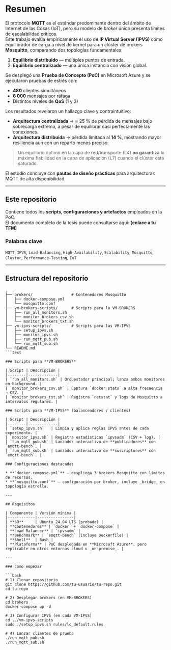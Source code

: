 # Resumen

El protocolo **MQTT** es el estándar predominante dentro del ámbito de Internet de las Cosas (IoT), pero su modelo de _broker_ único presenta límites de escalabilidad críticos.  
Este trabajo evalúa empíricamente el uso de **IP Virtual Server (IPVS)** como equilibrador de carga a nivel de kernel para un clúster de brokers **Mosquitto**, comparando dos topologías fundamentales:

1. **Equilibrio distribuido** — múltiples puntos de entrada.  
2. **Equilibrio centralizado** — una única instancia con visión global.

Se desplegó una **Prueba de Concepto (PoC)** en Microsoft Azure y se ejecutaron pruebas de estrés con:

* **480** clientes simultáneos  
* **6 000** mensajes por ráfaga  
* Distintos niveles de **QoS** (1 y 2)

Los resultados revelaron un hallazgo clave y contraintuitivo:

* **Arquitectura centralizada** → ≈ 25 % de pérdida de mensajes bajo sobrecarga extrema, a pesar de equilibrar casi perfectamente las conexiones.  
* **Arquitectura distribuida** → pérdida limitada al **14 %**, mostrando mayor resiliencia aun con un reparto menos preciso.

> Un equilibrio óptimo en la capa de red/transporte (L4) **no garantiza** la máxima fiabilidad en la capa de aplicación (L7) cuando el clúster está saturado.

El estudio concluye con **pautas de diseño prácticas** para arquitecturas MQTT de alta disponibilidad.

---

## Este repositorio

Contiene todos los **scripts, configuraciones y artefactos** empleados en la PoC.  
El documento completo de la tesis puede consultarse aquí: **\[enlace a tu TFM\]**

### Palabras clave

`MQTT`, `IPVS`, `Load-Balancing`, `High-Availability`, `Scalability`, `Mosquitto`, `Cluster`, `Performance-Testing`, `IoT`

---

## Estructura del repositorio

```text
.
├── brokers/                 # Contenedores Mosquitto
│   ├── docker-compose.yml
│   └── mosquitto.conf
├── vm-brokers-scripts/      # Scripts para la VM-BROKERS
│   ├── run_all_monitors.sh
│   ├── monitor_brokers_csv.sh
│   └── monitor_brokers_txt.sh
├── vm-ipvs-scripts/         # Scripts para las VM-IPVS
│   ├── setup_ipvs.sh
│   ├── monitor_ipvs.sh
│   ├── run_mqtt_pub.sh
│   └── run_mqtt_sub.sh
└── README.md
```text

### Scripts para **VM-BROKERS**

| Script | Descripción |
|--------|-------------|
| `run_all_monitors.sh` | Orquestador principal; lanza ambos monitores en background. |
| `monitor_brokers_csv.sh` | Captura `docker stats` a alta frecuencia → CSV. |
| `monitor_brokers_txt.sh` | Registra `netstat` y logs de Mosquitto a intervalos regulares. |

### Scripts para **VM-IPVS** (balanceadores / clientes)

| Script | Descripción |
|--------|-------------|
| `setup_ipvs.sh`   | Limpia y aplica reglas IPVS antes de cada experimento. |
| `monitor_ipvs.sh` | Registra estadísticas `ipvsadm` (CSV + log). |
| `run_mqtt_pub.sh` | Lanzador interactivo de **publicadores** con `emqtt-bench`. |
| `run_mqtt_sub.sh` | Lanzador interactivo de **suscriptores** con `emqtt-bench`. |

### Configuraciones destacadas

* **`docker-compose.yml`** – despliega 3 brokers Mosquitto con límites de recursos.  
* **`mosquitto.conf`** – configuración por broker, incluye _bridge_ en topología estrella.

---

## Requisitos

| Componente | Versión mínima |
|------------|----------------|
| **SO**     | Ubuntu 24.04 LTS (probado) |
| **Contenedores** | `docker` + `docker-compose` |
| **Load Balancer** | `ipvsadm` |
| **Benchmark** | `emqtt-bench` (incluye Dockerfile) |
| **Shell**  | Bash |
| **Plataforma** | PoC desplegada en **Microsoft Azure**, pero replicable en otros entornos cloud u _on-premise_. |

---

### Cómo empezar

```bash
# 1) Clonar repositorio
git clone https://github.com/tu-usuario/tu-repo.git
cd tu-repo

# 2) Desplegar brokers (en VM-BROKERS)
cd brokers
docker-compose up -d

# 3) Configurar IPVS (en cada VM-IPVS)
cd ../vm-ipvs-scripts
sudo ./setup_ipvs.sh rules/lc_default.rules

# 4) Lanzar clientes de prueba
./run_mqtt_pub.sh
./run_mqtt_sub.sh

